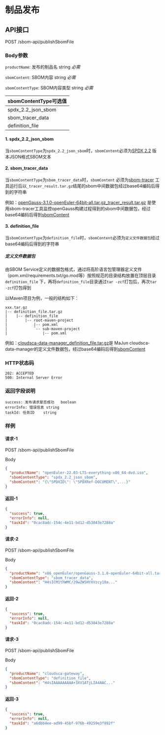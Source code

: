 <!--
project: "SBOM Service"
title: 制品发布
date: 2022-12-08
maintainer: huanceng
comment: ""
-->

# 制品发布

## API接口

POST /sbom-api/publishSbomFile

### Body参数

`productName`: 发布的制品名 string      *必需*

`sbomContent`: SBOM内容 string      *必需*

`sbomContentType`: SBOM内容类型 string        *必需*

| sbomContentType可选值 | 
|--------------------|
| spdx_2.2_json_sbom |
| sbom_tracer_data   |
| definition_file    |

#### 1. spdx_2.2_json_sbom

当`sbomContentType`为`spdx_2.2_json_sbom`时，`sbomContent`必须为[SPDX 2.2](https://spdx.github.io/spdx-spec/v2.2.2)
版本JSON格式SBOM文本

#### 2. sbom_tracer_data

当`sbomContentType`为`sbom_tracer_data`时，`sbomContent`
必须为[sbom-tracer](https://github.com/opensourceways/sbom-tools/tree/main/sbom-tracer)
工具运行后以`_tracer_result.tar.gz`结尾的sbom中间数据包经过base64编码后得到的字符串

例如：[openGauss-3.1.0-openEuler-64bit-all.tar.gz_tracer_result.tar.gz](../assert/openGauss-3.1.0-openEuler-64bit-all.tar.gz_tracer_result.tar.gz)
是使用sbom-tracer工具监控openGauss构建过程得到的sbom中间数据包，经过base64编码后得到[sbomContent](../assert/openGauss-3.1.0-openEuler-64bit-all.tar.gz_tracer_result.tar.gz_base64)

#### 3. definition_file

当`sbomContentType`为`definition_file`时，`sbomContent`必须为`定义文件数据包`经过base64编码后得到的字符串

##### 定义文件数据包

由SBOM
Service定义的数据包格式，通过将高阶语言包管理器定义文件（pom.xml/requirements.txt/go.mod等）按照规范的目录结构放置在顶层目录`definition_file`
下，再将`definition_file`目录通过`tar -zcf`打包后，再次`tar -zcf`打包得到

以Maven项目为例，一般的结构如下：

```text
xxx.tar.gz
|-- definition_file.tar.gz
|    |-- definition_file
|        |-- root-maven-project
|            |-- pom.xml
|            `-- sub-maven-project
|                |-- pom.xml
```

例如：[cloudsca-data-manager_definition_file.tar.gz](../assert/cloudsca-data-manager_definition_file.tar.gz)是
MaJun
cloudsca-data-manager的定义文件数据包，经过base64编码后得到[sbomContent](../assert/cloudsca-data-manager_definition_file.tar.gz_base64)

### HTTP状态码

```text
202: ACCEPTED
500: Internal Server Error
```

### 返回字段说明

```text
success: 发布请求是否成功   boolean
errorInfo: 错误信息 string
taskId: 任务ID    string
```

### 样例

#### 请求-1

POST
/sbom-api/publishSbomFile

Body
```json
{
  "productName": "openEuler-22.03-LTS-everything-x86_64-dvd.iso",
  "sbomContentType": "spdx_2.2_json_sbom",
  "sbomContent": "{\"SPDXID\": \"SPDXRef-DOCUMENT\",...}"
}
```

#### 返回-1

```json
{
  "success": true,
  "errorInfo": null,
  "taskId": "0cac8adc-154c-4e11-bd12-d53043e7288a"
}
```

#### 请求-2

POST
/sbom-api/publishSbomFile

Body
```json
{
  "productName": "x86_openEuler/openGauss-3.1.0-openEuler-64bit-all.tar.gz",
  "sbomContentType": "sbom_tracer_data",
  "sbomContent": "H4sICM1thWMC/29wZW5HYXVzcy10a..."
}
```

#### 返回-2

```json
{
  "success": true,
  "errorInfo": null,
  "taskId": "0cac8adc-154c-4e11-bd12-d53043e7288a"
}
```

#### 请求-3

POST
/sbom-api/publishSbomFile

Body
```json
{
  "productName": "cloudsca-gateway",
  "sbomContentType": "definition_file",
  "sbomContent": "H4sIAAAAAAAAA+3XV1ATjLIA4AAC..."
}
```

#### 返回-3

```json
{
  "success": true,
  "errorInfo": null,
  "taskId": "a6dbb4ee-ad99-45bf-976b-49259e3f892f"
}
```
